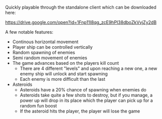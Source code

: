 Quickly playable through the standalone client which can be downloaded here:

https://drive.google.com/open?id=1Fnp11I8qg_zcE9hPI38dboZkVvjZy2dB

A few notable features:
- Continous horizontal movement
- Player ship can be controlled vertically
- Random spawning of enemies
- Semi random movement of enemies
- The game advances based on the players kill count
	- There are 4 different "levels" and upon reaching a new one, a new enemy ship will unlock and start spawning
	- Each enemy is more difficult than the last
- Asteroids
	- Asteroids have a 20% chance of spawning when enemies do
	- Asteroids take quite a few shots to destroy, but if you manage, a power up will drop in its place which the player can pick up for a random fun boost
	- If the asteroid hits the player, the player will lose the game
